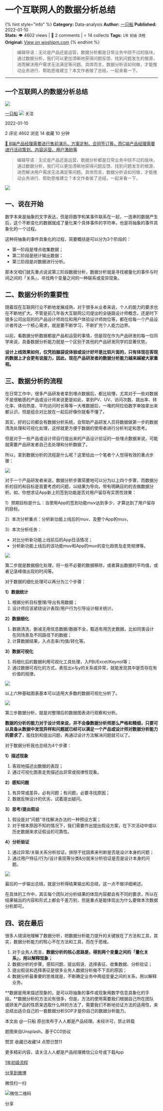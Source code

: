 # 一个互联网人的数据分析总结
{% hint style="info" %}
**Category:** Data-analysis
**Author:** [一只船](https://www.woshipm.com/u/234465)
**Published:** 2022-01-10  
**Stats:** 👁️ 4602 views | 💬 2 comments | ⭐ 14 collects
**Tags:** `1年` `初级` `流程`
**Original:** [View on woshipm.com](https://www.woshipm.com/data-analysis/3724238.html)
{% endhint %}
> 编辑导语：无论是产品还是运营，数据分析都是日常业务中绕不过的版块，通过数据分析，我们可以更加清晰地获得问题反馈、找到问题发生的根源，进而解决用户需求无法满足等问题。具体而言，数据分析该如何做，才能推动业务进行、帮助思维建立？本文作者做了总结，一起来看一下。

---

## 一个互联网人的数据分析总结

[![](https://static.woshipm.com/APP_U_201907_20190719120707_8986.jpeg?imageView2/1/w/72/h/72/q/100)](https://www.woshipm.com/u/234465)

[一只船](https://www.woshipm.com/u/234465) ![](https://static.woshipm.com/tag/1101_1@2x.png) 关注

2022-01-10

2 评论 4602 浏览 14 收藏 10 分钟

[🔗 B端产品经理需要进行售前演示、方案定制、合同签订等，而C端产品经理需要进行活动策划、内容运营、用户激励等](https://ke.qidianla.com/courses/bcpm)

> 编辑导语：无论是产品还是运营，数据分析都是日常业务中绕不过的版块，通过数据分析，我们可以更加清晰地获得问题反馈、找到问题发生的根源，进而解决用户需求无法满足等问题。具体而言，数据分析该如何做，才能推动业务进行、帮助思维建立？本文作者做了总结，一起来看一下。

![](https://image.woshipm.com/wp-files/2022/01/FeBsnMwNcvW2mZB7HzOR.jpg)

## 一、说在开始

数字本来是抽象的文字表达，但是将数字和某事件联系在一起，一连串的数据产生后，这个不断变化的数据就成了量化某个具体事件的字符串，也是将抽象的事件具象化的一个过程。

这种将抽象的事件具象化的过程，简要概括是可以分为3个阶段的：

*   第一阶段是埋点收集数据；
*   第二阶段是统计输出数据；
*   第三阶段是对数据进行分析。

那本文咱们就先重点说说第三阶段数据分析，数据分析就是寻找被量化的事件与时间之间的「关系」，寻找两个变量之间的一种联系或变异现象。

## 二、数据分析的重要性

随着现在互联网行业不断地发展成熟，对于很多从业者来说，个人的能力的要求也在不断地扩大。不管是前几年各大互联网公司提出的全链路设计师概念，还是时下很多公司出现的的产品设计师岗位和用户体验设计师岗位等，都在给每一个产品设计者传达一个核心需求，就是要不断学习，不断扩充个人能力边界。

以前，看数据分析数据都是产品和运营的事情，但是现在作为产品研发的每一位同学来说，具备数据分析能力就是一个区别于其他的产品研发同学的显著优势。

**设计上线效果如何，仅凭拍脑袋说体验或设计好坏是比较片面的，只有体现在客观的数据上才会更有说服力，因此，现在产品研发者的数据分析能力越来越被大家重视。**

## 三、数据分析的流程

在日常工作中，很多产品研发者拿到埋点数据后，都比较懵，尤其对于一些对数据不是很敏感的产品或设计师来说更是如此，拿到PV、UV、访问次数、跳出率、转化率、体验热度、平均访问时长等等一大堆数据后，一堆的阿拉伯数字单独拿出来都认识，但是组合对比放在一起后好像你就看不懂了。

其实，好的公司都会有数据分析系统，会帮助产品研发人员将数据做第一步的数据清洗处理和可视化处理，这样就更方便于数据的使用者进行分析判定和思考。

但是对于一些产品或设计师自行提出来的产品设计验证的一些埋点数据来说，可能就需要产品研发者自己去处理和分析数据了。

所以，拿到数据分析的流程是什么呢？这里给出一个笔者个人觉得有效的重点步骤：

![](https://image.woshipm.com/wp-files/2020/05/RudjfD0sSRkmALzvKB99.png)

对于一个产品研发者来说，数据分析步骤简要地可以分为以上四个步骤，而数据分析的目的和目标是首要考虑的问题，以结果为导向，带有明确目的的去做数据分析。如，你想求证App新上的签到功能是否对用户留存有实质性效果：

1）预期目标是什么：当使用App的签到功能muv达到多少，才算达到了用户留存的目标。

2）本次分析重点：分析新功能上线后的muv、及整个App的muv。

3）本次分析任务：

*   对比分析新功能上线前后的App日活情况；
*   分析新功能上线后的该功能muv和App的muv的变化趋势及走势规律等。

![](https://image.woshipm.com/wp-files/2020/05/SK7crY4kN1OB6ToeFQhb.png)

第二步就是数据细化处理，将一些不必要的数据移除，或者算出数据的平均值，或者记录峰值出现的时间等。

对于数据的细化处理可以再分为三个步骤：

**1）数据统计**

1.  根据分析目标整理/导出有用数据；
2.  设计师应该紧绕设计表现/用户行为引导设计相关统计。

**2）数据细化**

1.  数据清洗，删减无用信息数据/数据不全，甄选有用历史数据，比如同类设计在同场景及不同路径下的数据；
2.  计算数据结果，入点击率/均值/转化等。

**3）数据可视化**

1.  将细化后的数据利用可视化工具处理，入PBI/Excel/Keynot等；
2.  通过数据可视化的方式，表现出x与y的关系或异常，就能发现其中是否存在有价值的规律。

![](https://image.woshipm.com/wp-files/2020/05/oS9KUdBQN7QG7N2fMQ29.png)

以上六种基础图表基本可以适用大多数的数据可视化分析了。

![](https://image.woshipm.com/wp-files/2020/05/s8bbDmbhzQyJk8qcN7pR.png)

第三步数据分析，就是对整理后的数据图表进行观察和分析。

**数据的分析的能力对于设计师来说，并不会像数据分析师那么严格和精细，只要可以具备从数据中发现异样和问题就已经可以满足一个产品或设计师对数据分析能力的要求了**，能找到和提出问题，再通过设计方法解决问题就可以了。

对于数据分析我也总结为4个步骤：

**1）描述现象**

1.  客观地描述出数据的表现；
2.  通过可视化图表走势描述出异常或规律性现象。

**2）感知问题**

1.  有异常或差异，必有问题；有问题，必要寻找原因；
2.  数据反映设计的优劣，试着提出疑问。

**3）思考/提出假设**

1.  假设是对“问题”寻找解决办法的一种预设方案；
2.  对于根本原因不知的情况下，我们需要作出提出假设方案，在下次活动中或以历史数据来求证假设的可靠性。

**4）分析验证**

1.  通过异常/关联关系分析验证，排除干扰因素来判断是否是设计本身的问题；
2.  通过用户特征/行为/设计表现等分类&分层来分析验证是否是设计本身的问题。

![](https://image.woshipm.com/wp-files/2020/05/clX6OPqvxGqKwyPKdYNq.png)

最后的一步输出总结，就是分析得结果输出和总结，这一点不做详细阐述。

在具体的工作中，其实每个团队对分析结果的体现内容都会有不同的要求，所以在结果输出的内容和形式上都会千差万别，但是重点是能体现出为什么要做本次数据分析即可。

## 四、说在最后

很多人错误地理解了数据分析，把数据分析能力提升的关键放在了方法和工具，其实，数据分析能力的核心不在方法和工具，而在于思维。

1.  对于业务人而言，**数据分析的核心思路是，得到两个变量之间的「量化关系」，用以解释现象；**
2.  数据分析的步骤，感知问题、提出假说、选择表征、收集数据、分析验证；
3.  提出假说和选择表征是很多业务人数据分析做不下去的原因；
4.  数据分析最重要的思维就是，不断确定业务中两组变量之间的关系，用以解释业务。

**数据是用来描述现象的，是可以将抽象的事件或现象用数字信息具象化的手段。**数据分析的方法论有很多，但是，方法的使用需要我们根据自己所在团队或研发产品的性质来选取什么样的方法了，需要我们不断地验证方法的适用性，来总结出适合自己的一套数据分析SOP才是你自己的数据分析能力。

本文由 @一只船 原创发布于人人都是产品经理。未经许可，禁止转载

题图来自Unsplash，基于CC0协议

赞赏 收藏已收藏14 点赞已赞11

更多精彩内容，请关注人人都是产品经理微信公众号或下载App

[1年](https://www.woshipm.com/tag/1%e5%b9%b4)[初级](https://www.woshipm.com/tag/%e5%88%9d%e7%ba%a7)[流程](https://www.woshipm.com/tag/%e6%b5%81%e7%a8%8b)

[分享到微博](https://service.weibo.com/share/share.php?appkey=2775287854&title=一个互联网人的数据分析总结&url=https://www.woshipm.com/data-analysis/3724238.html&pic=https://image.woshipm.com/wp-files/2022/01/FeBsnMwNcvW2mZB7HzOR.jpg)

微信扫一扫

![微信二维码](https://api.pwmqr.com/qrcode/create/?url=https://www.woshipm.com/data-analysis/3724238.html)

分享